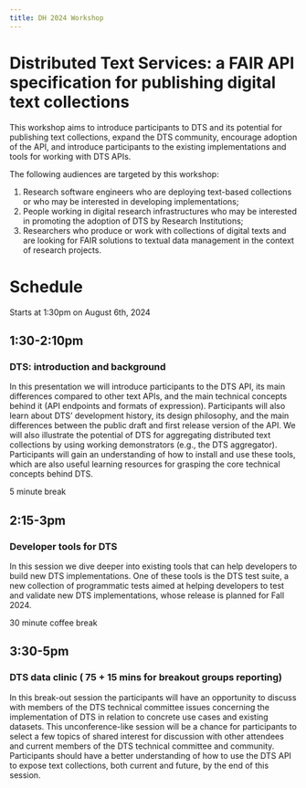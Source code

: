 ```yaml
---
title: DH 2024 Workshop
---
```

# Distributed Text Services: a FAIR API specification for publishing digital text collections

This workshop aims to introduce participants to DTS and its potential for publishing text collections, expand the DTS community, encourage adoption of the API, and introduce participants to the existing implementations and tools for working with DTS APIs.

The following audiences are targeted by this workshop:
1. Research software engineers who are deploying text-based collections or who may be interested in developing implementations;
2. People working in digital research infrastructures who may be interested in promoting the adoption of DTS by Research Institutions;
3. Researchers who produce or work with collections of digital texts and are looking for FAIR solutions to textual data management in the context of research projects. 

# Schedule
Starts at 1:30pm on August 6th, 2024

## 1:30-2:10pm
### DTS: introduction and background
In this presentation we will introduce participants to the DTS API, its main differences compared to other text APIs, and the main technical 
concepts behind it (API endpoints and formats of expression). Participants will also learn about DTS’ development history, its design philosophy, 
and the main differences between the public draft and first release version of the API. We will also illustrate the potential of DTS for aggregating 
distributed text collections by using working demonstrators (e.g., the DTS aggregator). Participants will gain an understanding of how to install 
and use these tools, which are also useful learning resources for grasping the core technical concepts behind DTS. 

5 minute break

## 2:15-3pm
### Developer tools for DTS
In this session we dive deeper into existing tools that can help developers to build new DTS implementations. One of these tools is the DTS test 
suite, a new collection of programmatic tests aimed at helping developers to test and validate new DTS implementations, whose release is planned 
for Fall 2024.

30 minute coffee break

## 3:30-5pm
### DTS data clinic ( 75 + 15 mins for breakout groups reporting)
In this break-out session the participants will have an opportunity to discuss with members of the DTS technical committee issues concerning 
the implementation of DTS in relation to concrete use cases and existing datasets. This unconference-like session will be a chance for participants 
to select a few topics of shared interest for discussion with other attendees and current members of the DTS technical committee and community. 
Participants should have a better understanding of how to use the DTS API to expose text collections, both current and future, by the end of this session. 

